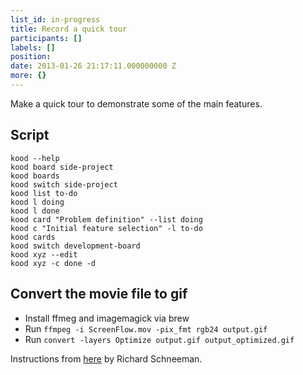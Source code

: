 ```yaml
---
list_id: in-progress
title: Record a quick tour
participants: []
labels: []
position: 
date: 2013-01-26 21:17:11.000000000 Z
more: {}
---
```


Make a quick tour to demonstrate some of the main features.

## Script

    kood --help
    kood board side-project
    kood boards
    kood switch side-project
    kood list to-do
    kood l doing
    kood l done
    kood card "Problem definition" --list doing
    kood c "Initial feature selection" -l to-do
    kood cards
    kood switch development-board
    kood xyz --edit
    kood xyz -c done -d

## Convert the movie file to gif

* Install ffmeg and imagemagick via brew
* Run `ffmpeg -i ScreenFlow.mov -pix_fmt rgb24 output.gif`
* Run `convert -layers Optimize output.gif output_optimized.gif`

Instructions from [here](http://goo.gl/S6sJi) by Richard Schneeman.

